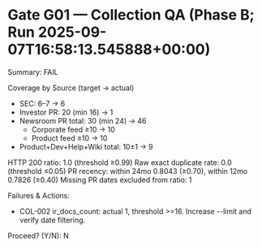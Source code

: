 # Gate G01 — Collection QA (Phase B; Run 2025-09-07T16:58:13.545888+00:00)
Summary: FAIL

Coverage by Source (target → actual)
- SEC: 6–7 → 6
- Investor PR: 20 (min 16) → 1
- Newsroom PR total: 30 (min 24) → 46
  - Corporate feed ≥10 → 10
  - Product feed ≥10 → 10
- Product+Dev+Help+Wiki total: 10±1 → 9

HTTP 200 ratio: 1.0 (threshold ≥0.99)
Raw exact duplicate rate: 0.0 (threshold ≤0.05)
PR recency: within 24mo 0.8043 (≥0.70), within 12mo 0.7826 (≥0.40)
Missing PR dates excluded from ratio: 1

Failures & Actions:
- COL-002 ir_docs_count: actual 1, threshold >=16. Increase --limit and verify date filtering.

Proceed? (Y/N): N
